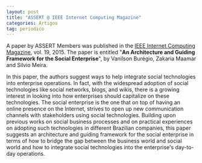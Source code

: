 ```yaml
---
layout: post
title: "ASSERT @ IEEE Internet Computing Magazine"
categories: Artigos
tag: periodico
---
```


A paper by ASSERT Members was published in the [IEEE Internet Computing Magazine](http://ieeexplore.ieee.org/xpl/RecentIssue.jsp?reload=true&punumber=4236), vol. 19, 2015. The paper is entitled "**An Architecture and Guiding Framework for the Social Enterprise**", by Vanilson Burégio, Zakaria Maamar and Silvio Meira.

In this paper, the authors suggest ways to help integrate social technologies into enterprise operations. In fact, with the widespread adoption of social technologies like social networks, blogs, and wikis, there is a growing interest in looking into how enterprises should capitalize on these technologies. The social enterprise is the one that on top of having an online presence on the Internet, strives to open up new communication channels with stakeholders using social technologies. Building upon previous works on social business processes and on practical experiences on adopting such technologies in different Brazilian companies, this paper suggests an architecture and guiding framework for the social enterprise in terms of how to bridge the gap between the business world and social world and how to integrate social technologies into the enterprise's day-to-day operations.
